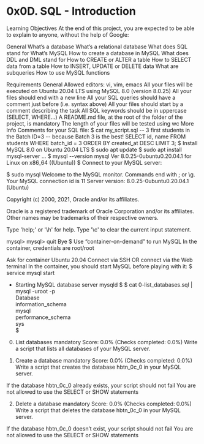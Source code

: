 # 0x0D. SQL - Introduction

Learning Objectives
At the end of this project, you are expected to be able to explain to anyone, without the help of Google:

General
What’s a database
What’s a relational database
What does SQL stand for
What’s MySQL
How to create a database in MySQL
What does DDL and DML stand for
How to CREATE or ALTER a table
How to SELECT data from a table
How to INSERT, UPDATE or DELETE data
What are subqueries
How to use MySQL functions

Requirements
General
Allowed editors: vi, vim, emacs
All your files will be executed on Ubuntu 20.04 LTS using MySQL 8.0 (version 8.0.25)
All your files should end with a new line
All your SQL queries should have a comment just before (i.e. syntax above)
All your files should start by a comment describing the task
All SQL keywords should be in uppercase (SELECT, WHERE…)
A README.md file, at the root of the folder of the project, is mandatory
The length of your files will be tested using wc
More Info
Comments for your SQL file:
$ cat my_script.sql
-- 3 first students in the Batch ID=3
-- because Batch 3 is the best!
SELECT id, name FROM students WHERE batch_id = 3 ORDER BY created_at DESC LIMIT 3;
$
Install MySQL 8.0 on Ubuntu 20.04 LTS
$ sudo apt update
$ sudo apt install mysql-server
...
$ mysql --version
mysql  Ver 8.0.25-0ubuntu0.20.04.1 for Linux on x86_64 ((Ubuntu))
$
Connect to your MySQL server:

$ sudo mysql
Welcome to the MySQL monitor.  Commands end with ; or \g.
Your MySQL connection id is 11
Server version: 8.0.25-0ubuntu0.20.04.1 (Ubuntu)

Copyright (c) 2000, 2021, Oracle and/or its affiliates.

Oracle is a registered trademark of Oracle Corporation and/or its
affiliates. Other names may be trademarks of their respective
owners.

Type 'help;' or '\h' for help. Type '\c' to clear the current input statement.

mysql>
mysql> quit
Bye
$
Use “container-on-demand” to run MySQL
In the container, credentials are root/root

Ask for container Ubuntu 20.04
Connect via SSH
OR connect via the Web terminal
In the container, you should start MySQL before playing with it:
$ service mysql start                                                   
 * Starting MySQL database server mysqld 
$
$ cat 0-list_databases.sql | mysql -uroot -p                               
Database                                                                                   
information_schema                                                                         
mysql                                                                                      
performance_schema                                                                         
sys                      
$


0. List databases
mandatory
Score: 0.0% (Checks completed: 0.0%)
Write a script that lists all databases of your MySQL server.

1. Create a database
mandatory
Score: 0.0% (Checks completed: 0.0%)
Write a script that creates the database hbtn_0c_0 in your MySQL server.

If the database hbtn_0c_0 already exists, your script should not fail
You are not allowed to use the SELECT or SHOW statements

2. Delete a database
mandatory
Score: 0.0% (Checks completed: 0.0%)
Write a script that deletes the database hbtn_0c_0 in your MySQL server.

If the database hbtn_0c_0 doesn’t exist, your script should not fail
You are not allowed to use the SELECT or SHOW statements
